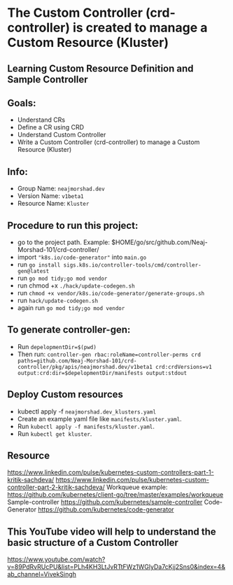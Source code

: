 
# The Custom Controller (crd-controller) is created to manage a Custom Resource (Kluster) #
## Learning Custom Resource Definition and Sample Controller ##


## Goals: ##
- Understand CRs
- Define a CR using CRD
- Understand Custom Controller
- Write a Custom Controller (crd-controller) to manage a Custom Resource (Kluster)

## Info: ##
- Group Name: `neajmorshad.dev`
- Version Name: `v1beta1`
- Resource Name: `Kluster`

## Procedure to run this project: ##
- go to the project path. Example: $HOME/go/src/github.com/Neaj-Morshad-101/crd-controller/
- import `"k8s.io/code-generator"` into `main.go`
- run `go install sigs.k8s.io/controller-tools/cmd/controller-gen@latest`
- run `go mod tidy;go mod vendor`
- run chmod +x `./hack/update-codegen.sh`
- run `chmod +x vendor/k8s.io/code-generator/generate-groups.sh`
- run `hack/update-codegen.sh`
- again run `go mod tidy;go mod vendor`


## To generate controller-gen: ##
- Run `depelopmentDir=$(pwd)`
- Then run: `controller-gen rbac:roleName=controller-perms crd paths=github.com/Neaj-Morshad-101/crd-controller/pkg/apis/neajmorshad.dev/v1beta1 crd:crdVersions=v1 output:crd:dir=$depelopmentDir/manifests output:stdout`


## Deploy Custom resources ##
- kubectl apply -f `neajmorshad.dev_klusters.yaml`
- Create an example yaml file like `manifests/kluster.yaml`.
- Run `kubectl apply -f manifests/kluster.yaml`.
- Run `kubectl get kluster`.


## Resource ##
https://www.linkedin.com/pulse/kubernetes-custom-controllers-part-1-kritik-sachdeva/
https://www.linkedin.com/pulse/kubernetes-custom-controller-part-2-kritik-sachdeva/
Workqueue example:
https://github.com/kubernetes/client-go/tree/master/examples/workqueue
Sample-controller
https://github.com/kubernetes/sample-controller
Code-Generator
https://github.com/kubernetes/code-generator

## This YouTube video will help to understand the basic structure of a Custom Controller ##
https://www.youtube.com/watch?v=89PdRvRUcPU&list=PLh4KH3LtJvRTtFWz1WGlyDa7cKjj2Sns0&index=4&ab_channel=VivekSingh

